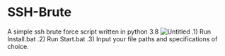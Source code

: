 # SSH-Brute
A simple ssh brute force script written in python 3.8
![Untitled](https://github.com/DyNaam1c/SSH-Brute/assets/133466254/54702ab8-d823-4a1a-a056-123af4ada227)
.1) Run Install.bat
.2) Run Start.bat
.3) Input your file paths and specifications of choice. 
